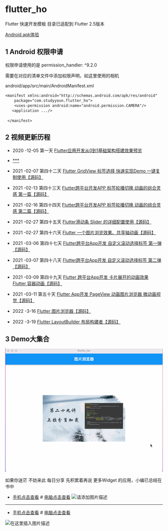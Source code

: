 # flutter_ho

Flutter 快速开发模板  目录已适配到 Flutter 2.5版本

[Android apk体验](https://www.pgyer.com/KEYn)

## 1 Android 权限申请

权限申请使用的是  permission_handler: ^9.2.0

 需要在对应的清单文件中添加权限声明，如这里使用的相机

 android/app/src/main/AndroidManifest.xml


 ```
 <manifest xmlns:android="http://schemas.android.com/apk/res/android"
     package="com.studyyoun.flutter_ho">
     <uses-permission android:name="android.permission.CAMERA"/>
    <application .../>

  </manifest>
 ```
## 2 视频更新历程

*  2020 -12-05  第一天 [Flutter应用开发从0到1基础架构搭建效果预览](https://www.bilibili.com/video/BV1rZ4y1G7cK/)

* [***](https://github.com/zhaolongs/flutter-ho)

* 2021 -02-07 第四十二天 [Flutter GridView 标签选择 快速实现Demo 一键复制使用](https://www.zhihu.com/zvideo/1336809945681829889)[【源码】](https://github.com/zhaolongs/flutter-ho/tree/main/lib/src/pages/demo/demo3)
* 2021 -02-13 第四十三天 [Flutter跨平台开发APP 标签轮播切换 动画的组合灵感 第一篇](https://www.ixigua.com/6928734297964675592)[【源码】](https://github.com/zhaolongs/flutter-ho/tree/main/lib/src/pages/demo/demo4)
* 2021 -02-16 第四十四天 [Flutter跨平台开发APP 标签轮播切换 动画的组合灵感 第二篇](https://www.ixigua.com/6929107103776768516)[【源码】](https://github.com/zhaolongs/flutter-ho/tree/main/lib/src/pages/demo/demo4)
* 2021 -02-27 第四十五天 [Flutter滑动条 Slider 的详细配置使用](https://www.ixigua.com/6933784858019758595)[【源码】](https://github.com/zhaolongs/flutter-ho/blob/main/lib/src/pages/demo/demo5/slider_demo_page.dart)
* 2021 -02-27 第四十六天 [Flutter 一个图片浏览效果、共享轴动画](https://www.ixigua.com/6934297501512139276)[【源码】](https://github.com/zhaolongs/flutter-ho/blob/main/lib/src/pages/demo/demo6)


* 2021 -03-06 第四十七天 [Flutter跨平台App开发 自定义滚动选择标签 第一弹](https://www.zhihu.com/zvideo/1351533700161658880)[【源码】](https://github.com/zhaolongs/flutter-ho/blob/main/lib/src/pages/demo/demo7)
* 2021 -03-07 第四十八天 [Flutter跨平台App开发 自定义滚动选择标签 第二弹](https://www.zhihu.com/zvideo/1351534092543037440)[【源码】](https://github.com/zhaolongs/flutter-ho/blob/main/lib/src/pages/demo/demo7)

* 2021 -03-09 第四十九天 [Flutter 跨平台App开发 卡片展开的动画效果 Flutter 容器动画](https://www.zhihu.com/zvideo/1352926921022480384)[【源码】](https://github.com/zhaolongs/flutter-ho/blob/main/lib/src/pages/demo/demo8/animation_1_expand_card.dart)
* 2021 -03-11 第五十天 [Flutter App开发 PageView 动画图片浏览器 微动画视觉](https://www.zhihu.com/zvideo/1353261640809287680)[【源码】](https://github.com/zhaolongs/flutter-ho/blob/main/lib/src/pages/demo/demo8/animation_2_pageview_image.dart)

* 2022  -3-16 [Flutter 图片浏览器](https://www.zhihu.com/zvideo/1353261640809287680)[【源码】](https://github.com/zhaolongs/flutter-ho/blob/main/lib/src/pages/demo/demo38/image_show_page.dart)
* 2022  -3-19 [Flutter LayoutBuilder 布局构建者](https://www.zhihu.com/zvideo/1353261640809287680)[【源码】](https://github.com/zhaolongs/flutter-ho/blob/main/lib/src/pages/demo/demo38/layout_page.dart)


 ## 3 Demo大集合
 ![图片浏览器](./demoImages/flutter_image_scan.gif)




 如果你迷茫 不妨来此 每日分享 先积累着再说
更多Widget 的应用，小编已总结在书中
* [手机点击查看](https://m.tb.cn/h.f6IsZcl?sm=b5555a ) # [电脑点击查看](https://detail.tmall.com/item.htm?id=658886049139)
![请添加图片描述](https://img-blog.csdnimg.cn/ed9ecf4aacc84e5cb17d5b486e431083.jpg?x-oss-process=image/watermark,type_ZHJvaWRzYW5zZmFsbGJhY2s,shadow_50,text_Q1NETiBA5pep6LW355qE5bm06L275Lq6,size_20,color_FFFFFF,t_70,g_se,x_16)

***
* [手机点击查看](https://item.m.jd.com/product/10040957873690.html?&utm_source=iosapp&utm_medium=appshare&utm_campaign=t_335139774&utm_term=CopyURL&ad_od=share&utm_user=plusmember&gx=RnFjxjUIbWGNztQUp4J3XrJgfXzlaNZ0 ) # [电脑点击查看](https://item.jd.com/13009851.html)

![在这里插入图片描述](https://img-blog.csdnimg.cn/0b0016200df2484aa2029c1b20224fee.png?x-oss-process=image/watermark,type_d3F5LXplbmhlaQ,shadow_50,text_Q1NETiBA5pep6LW355qE5bm06L275Lq6,size_20,color_FFFFFF,t_70,g_se,x_16#pic_center)